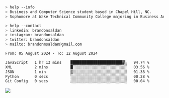 ````bash
> help --info
> Business and Computer Science student based in Chapel Hill, NC.
> Sophomore at Wake Technical Community College majoring in Business Administration.
````

````bash
> help --contact
> linkedin: brandonsaldan
> instagram: brandonsaldan
> twitter: brandonsaldan
> mailto: brandonmsaldan@gmail.com
````

<!--START_SECTION:waka-->

```txt
From: 05 August 2024 - To: 12 August 2024

JavaScript   1 hr 13 mins    ███████████████████████▓░   94.74 %
XML          2 mins          █░░░░░░░░░░░░░░░░░░░░░░░░   03.56 %
JSON         1 min           ▒░░░░░░░░░░░░░░░░░░░░░░░░   01.38 %
Python       0 secs          ░░░░░░░░░░░░░░░░░░░░░░░░░   00.28 %
Git Config   0 secs          ░░░░░░░░░░░░░░░░░░░░░░░░░   00.04 %
```

<!--END_SECTION:waka-->

![](https://komarev.com/ghpvc/?username=brandonsaldan&color=6A8AFF)
